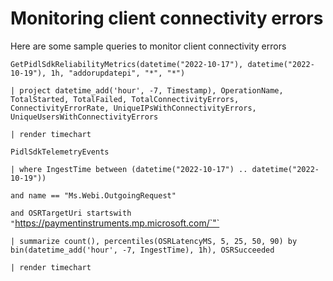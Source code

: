 # Monitoring client connectivity errors

Here are some sample queries to monitor client connectivity errors

`GetPidlSdkReliabilityMetrics(datetime("2022-10-17"), datetime("2022-10-19"), 1h, "addorupdatepi", "*", "*")`

`| project datetime_add('hour', -7, Timestamp), OperationName, TotalStarted, TotalFailed, TotalConnectivityErrors, ConnectivityErrorRate, UniqueIPsWithConnectivityErrors, UniqueUsersWithConnectivityErrors`

`| render timechart`

```
PidlSdkTelemetryEvents
```

`| where IngestTime between (datetime("2022-10-17") .. datetime("2022-10-19"))`

`and name == "Ms.Webi.OutgoingRequest"`

`and OSRTargetUri startswith "`https://paymentinstruments.mp.microsoft.com/`"`

`| summarize count(), percentiles(OSRLatencyMS, 5, 25, 50, 90) by bin(datetime_add('hour', -7, IngestTime), 1h), OSRSucceeded`

`| render timechart`